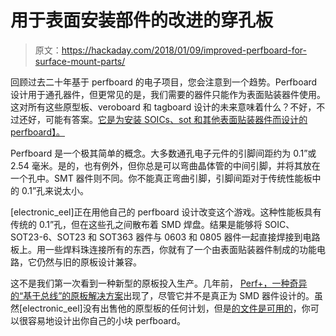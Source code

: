# 用于表面安装部件的改进的穿孔板

> 原文：<https://hackaday.com/2018/01/09/improved-perfboard-for-surface-mount-parts/>

回顾过去二十年基于 perfboard 的电子项目，您会注意到一个趋势。Perfboard 设计用于通孔器件，但更常见的是，我们需要的器件只能作为表面贴装器件使用。这对所有这些原型板、veroboard 和 tagboard 设计的未来意味着什么？不好，不过还好，可能有答案。[它是为安装 SOICs、sot 和其他表面贴装器件而设计的 perfboard】。](http://www.eevblog.com/forum/manufacture/improved-protoboardperfboard-for-direct-soic-mounting/)

Perfboard 是一个极其简单的概念。大多数通孔电子元件的引脚间距约为 0.1”或 2.54 毫米。是的，也有例外，但你总是可以弯曲晶体管的中间引脚，并将其放在一个孔中。SMT 器件则不同。你不能真正弯曲引脚，引脚间距对于传统性能板中的 0.1”孔来说太小。

[electronic_eel]正在用他自己的 perfboard 设计改变这个游戏。这种性能板具有传统的 0.1”孔，但在这些孔之间散布着 SMD 焊盘。结果是能够将 SOIC、SOT23-6、SOT23 和 SOT363 器件与 0603 和 0805 器件一起直接焊接到电路板上。用一些焊料珠连接所有的东西，你就有了一个由表面贴装器件制成的功能电路，它仍然与旧的原板设计兼容。

这不是我们第一次看到一种新型的原板投入生产。几年前， [Perf+，一种奇异的“基于总线”的原板解决方案](https://hackaday.com/2015/04/05/ask-hackaday-the-latest-advances-in-perfboard/)出现了，尽管它并不是真正为 SMD 器件设计的。虽然[electronic_eel]没有出售他的原型板的任何计划，但是[的文件是可用的](https://github.com/electroniceel/protoboard)，你可以很容易地设计出你自己的小块 perfboard。
